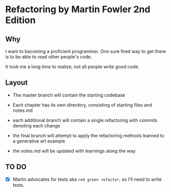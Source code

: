 # Refactoring by Martin Fowler 2nd Edition

## Why
I want to becoming a proficient programmer. One sure fired way to get there is to be able to read other people's code.

It took me a long time to realize, not all people write good code.

## Layout

- The master branch will contain the starting codebase

- Each chapter has its own directory, consisting of starting files and notes.md

- each additional branch will contain a single refactoring with commits denoting each change

- the final branch will attempt to apply the refactoring methods learned to a generative art example

- the notes.md will be updated with learnings along the way

## TO DO
- [x] Martin advocates for tests aka `red green refactor`, so I'll need to write tests. 

